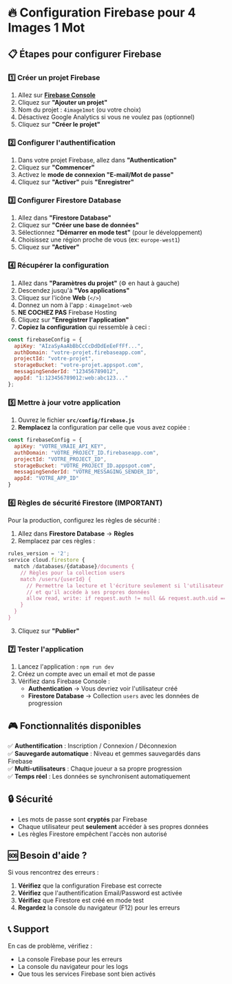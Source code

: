 # 🔥 Configuration Firebase pour 4 Images 1 Mot

## 📋 Étapes pour configurer Firebase

### 1️⃣ Créer un projet Firebase

1. Allez sur **[Firebase Console](https://console.firebase.google.com/)**
2. Cliquez sur **"Ajouter un projet"**
3. Nom du projet : `4image1mot` (ou votre choix)
4. Désactivez Google Analytics si vous ne voulez pas (optionnel)
5. Cliquez sur **"Créer le projet"**

### 2️⃣ Configurer l'authentification

1. Dans votre projet Firebase, allez dans **"Authentication"**
2. Cliquez sur **"Commencer"**
3. Activez le **mode de connexion "E-mail/Mot de passe"**
4. Cliquez sur **"Activer"** puis **"Enregistrer"**

### 3️⃣ Configurer Firestore Database

1. Allez dans **"Firestore Database"**
2. Cliquez sur **"Créer une base de données"**
3. Sélectionnez **"Démarrer en mode test"** (pour le développement)
4. Choisissez une région proche de vous (ex: `europe-west1`)
5. Cliquez sur **"Activer"**

### 4️⃣ Récupérer la configuration

1. Allez dans **"Paramètres du projet"** (⚙️ en haut à gauche)
2. Descendez jusqu'à **"Vos applications"**
3. Cliquez sur l'icône **Web** (`</>`)
4. Donnez un nom à l'app : `4image1mot-web`
5. **NE COCHEZ PAS** Firebase Hosting
6. Cliquez sur **"Enregistrer l'application"**
7. **Copiez la configuration** qui ressemble à ceci :

```javascript
const firebaseConfig = {
  apiKey: "AIzaSyAaAbBbCcCcDdDdEeEeFfFf...",
  authDomain: "votre-projet.firebaseapp.com",
  projectId: "votre-projet",
  storageBucket: "votre-projet.appspot.com",
  messagingSenderId: "123456789012",
  appId: "1:123456789012:web:abc123..."
};
```

### 5️⃣ Mettre à jour votre application

1. Ouvrez le fichier **`src/config/firebase.js`**
2. **Remplacez** la configuration par celle que vous avez copiée :

```javascript
const firebaseConfig = {
  apiKey: "VOTRE_VRAIE_API_KEY",
  authDomain: "VOTRE_PROJECT_ID.firebaseapp.com",
  projectId: "VOTRE_PROJECT_ID",
  storageBucket: "VOTRE_PROJECT_ID.appspot.com",
  messagingSenderId: "VOTRE_MESSAGING_SENDER_ID",
  appId: "VOTRE_APP_ID"
}
```

### 6️⃣ Règles de sécurité Firestore (IMPORTANT)

Pour la production, configurez les règles de sécurité :

1. Allez dans **Firestore Database** → **Règles**
2. Remplacez par ces règles :

```javascript
rules_version = '2';
service cloud.firestore {
  match /databases/{database}/documents {
    // Règles pour la collection users
    match /users/{userId} {
      // Permettre la lecture et l'écriture seulement si l'utilisateur est authentifié
      // et qu'il accède à ses propres données
      allow read, write: if request.auth != null && request.auth.uid == userId;
    }
  }
}
```

3. Cliquez sur **"Publier"**

### 7️⃣ Tester l'application

1. Lancez l'application : `npm run dev`
2. Créez un compte avec un email et mot de passe
3. Vérifiez dans Firebase Console :
   - **Authentication** → Vous devriez voir l'utilisateur créé
   - **Firestore Database** → Collection `users` avec les données de progression

## 🎮 Fonctionnalités disponibles

✅ **Authentification** : Inscription / Connexion / Déconnexion  
✅ **Sauvegarde automatique** : Niveau et gemmes sauvegardés dans Firebase  
✅ **Multi-utilisateurs** : Chaque joueur a sa propre progression  
✅ **Temps réel** : Les données se synchronisent automatiquement  

## 🔒 Sécurité

- Les mots de passe sont **cryptés** par Firebase
- Chaque utilisateur peut **seulement** accéder à ses propres données
- Les règles Firestore empêchent l'accès non autorisé

## 🆘 Besoin d'aide ?

Si vous rencontrez des erreurs :

1. **Vérifiez** que la configuration Firebase est correcte
2. **Vérifiez** que l'authentification Email/Password est activée
3. **Vérifiez** que Firestore est créé en mode test
4. **Regardez** la console du navigateur (F12) pour les erreurs

## 📞 Support

En cas de problème, vérifiez :
- La console Firebase pour les erreurs
- La console du navigateur pour les logs
- Que tous les services Firebase sont bien activés






